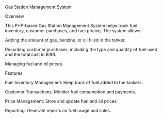 Gas Station Management System

Overview

This PHP-based Gas Station Management System helps track fuel inventory, customer purchases, and fuel pricing. The system allows:

Adding the amount of gas, benzine, or oil filled in the tanker.

Recording customer purchases, including the type and quantity of fuel used and the total cost in BIRR.

Managing fuel and oil prices.

Features

Fuel Inventory Management: Keep track of fuel added to the tankers.

Customer Transactions: Monitor fuel consumption and payments.

Price Management: Store and update fuel and oil prices.

Reporting: Generate reports on fuel usage and sales.
